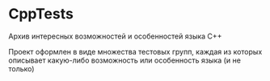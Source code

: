 # CppTests

Архив интересных возможностей и особенностей языка C++

Проект оформлен в виде множества тестовых групп, каждая из которых описывает какую-либо возможность или особенность языка (и не только)
